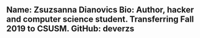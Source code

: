 Name: Zsuzsanna Dianovics
Bio: Author, hacker and computer science student. Transferring Fall 2019 to CSUSM.
GitHub: deverzs
--------------------
